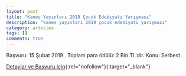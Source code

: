 ```yaml
---
layout: post
title: "Kanes Yayınları 2019 Çocuk Edebiyatı Yarışması"
description: "kanes yayınları 2019 çocuk edebiyatı yarışması"
category: articles
tags: []
comments: true
---
```


Başvuru: 15 Şubat 2019 . Toplam para ödülü: 2 Bin TL'dir.
Konu: Serbest

[Detaylar ve Başvuru için](https://www.kanesyayinlari.com/link_goster.asp?id=169&utm_source=edebiyatyarismalari.com&utm_medium=affiliate&utm_campaign=cpc){:rel="nofollow"}{:target="_blank"}